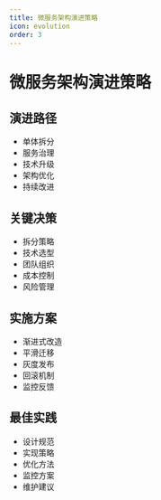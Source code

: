 ```yaml
---
title: 微服务架构演进策略
icon: evolution
order: 3
---
```


# 微服务架构演进策略

## 演进路径
- 单体拆分
- 服务治理
- 技术升级
- 架构优化
- 持续改进

## 关键决策
- 拆分策略
- 技术选型
- 团队组织
- 成本控制
- 风险管理

## 实施方案
- 渐进式改造
- 平滑迁移
- 灰度发布
- 回滚机制
- 监控反馈

## 最佳实践
- 设计规范
- 实现策略
- 优化方法
- 监控方案
- 维护建议
